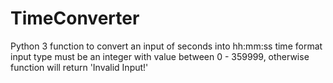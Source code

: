 # TimeConverter
Python 3 function to convert an input of seconds into hh:mm:ss time format
input type must be an integer with value between 0 - 359999, otherwise function will return 'Invalid Input!'
